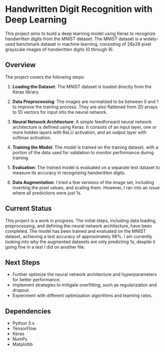 # Handwritten Digit Recognition with Deep Learning

This project aims to build a deep learning model using Keras to recognize handwritten digits from the MNIST dataset. The MNIST dataset is a widely-used benchmark dataset in machine learning, consisting of 28x28 pixel grayscale images of handwritten digits (0 through 9).

## Overview

The project covers the following steps:

1. **Loading the Dataset**: The MNIST dataset is loaded directly from the Keras library.

2. **Data Preprocessing**: The images are normalized to be between 0 and 1 to improve the training process. They are also flattened from 2D arrays to 1D vectors for input into the neural network.

3. **Neural Network Architecture**: A simple feedforward neural network architecture is defined using Keras. It consists of an input layer, one or more hidden layers with ReLU activation, and an output layer with softmax activation.

4. **Training the Model**: The model is trained on the training dataset, with a portion of the data used for validation to monitor performance during training.

5. **Evaluation**: The trained model is evaluated on a separate test dataset to measure its accuracy in recognizing handwritten digits.

6. **Data Augmentation**: I tried a few versions of the image set, including inverting the pixel values, and scaling them. However, I ran into an issue where all predictions were just 1s.

## Current Status

This project is a work in progress. The initial steps, including data loading, preprocessing, and defining the neural network architecture, have been completed. The model has been trained and evaluated on the MNIST dataset, achieving a test accuracy of approximately 98%. I am currently looking into why the augmented datasets are only predicting 1s, despite it going fine in a test I did on another file.

## Next Steps

- Further optimize the neural network architecture and hyperparameters for better performance.
- Implement strategies to mitigate overfitting, such as regularization and dropout.
- Experiment with different optimization algorithms and learning rates.

## Dependencies

- Python 3.x
- TensorFlow
- Keras
- NumPy
- Matplotlib
